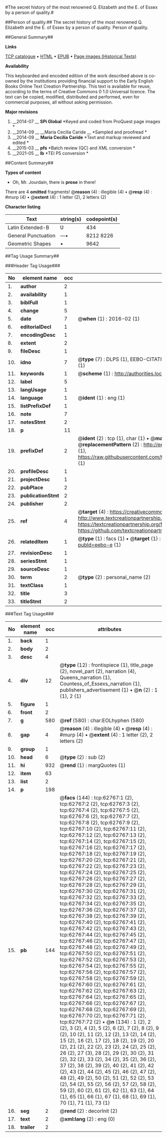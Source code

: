 #The secret history of the most renowned Q. Elizabeth and the E. of Essex by a person of quality.#

##Person of quality.##
The secret history of the most renowned Q. Elizabeth and the E. of Essex by a person of quality.
Person of quality.

##General Summary##

**Links**

[TCP catalogue](http://www.ota.ox.ac.uk/tcp/)  • 
[HTML](http://tei.it.ox.ac.uk/tcp/Texts-HTML/free/A59/A59022.html)  • 
[EPUB](http://tei.it.ox.ac.uk/tcp/Texts-EPUB/free/A59/A59022.epub) • 
[Page images (Historical Texts)](https://historicaltexts.jisc.ac.uk/eebo-12530442e)

**Availability**

This keyboarded and encoded edition of the work described above is co-owned by the
    institutions providing financial support to the Early English Books Online Text Creation
    Partnership. This text is available for reuse, according to the terms of  Creative Commons 0 1.0 Universal
    licence. The text can be copied, modified, distributed and performed, even for commercial
    purposes, all without asking permission.

**Major revisions**

1. __2014-07 __ __SPi Global__ *Keyed and coded from ProQuest page images *
1. __2014-09 __ __Maria Cecilia Caride __ *Sampled and proofread *
1. __2014-09 __ __Maria Cecilia Caride__ *Text and markup reviewed and edited *
1. __2015-03 __ __pfs__ *Batch review (QC) and XML conversion *
1. __2021-05 __ __lb__ *TEI P5 conversion *

##Content Summary##

**Types of content**

  * Oh, Mr. Jourdain, there is **prose** in there!

There are 4 **omitted** fragments! 
 @__reason__ (4) : illegible (4)  •  @__resp__ (4) : #murp (4)  •  @__extent__ (4) : 1 letter (2), 2 letters (2)

**Character listing**


|Text|string(s)|codepoint(s)|
|---|---|---|
|Latin Extended-B|Ʋ|434|
|General Punctuation|—•|8212 8226|
|Geometric Shapes|▪|9642|

##Tag Usage Summary##

###Header Tag Usage###

|No|element name|occ|attributes|
|---|---|---|---|
|1.|__author__|2||
|2.|__availability__|1||
|3.|__biblFull__|1||
|4.|__change__|5||
|5.|__date__|7| @__when__ (1) : 2016-02 (1)|
|6.|__editorialDecl__|1||
|7.|__encodingDesc__|1||
|8.|__extent__|2||
|9.|__fileDesc__|1||
|10.|__idno__|7| @__type__ (7) : DLPS (1), EEBO-CITATION (1), VID (1), EEBO-PROQUEST (1), STC (2), OCLC (1)|
|11.|__keywords__|1| @__scheme__ (1) : http://authorities.loc.gov/ (1)|
|12.|__label__|5||
|13.|__langUsage__|1||
|14.|__language__|1| @__ident__ (1) : eng (1)|
|15.|__listPrefixDef__|1||
|16.|__note__|7||
|17.|__notesStmt__|2||
|18.|__p__|11||
|19.|__prefixDef__|2| @__ident__ (2) : tcp (1), char (1)  •  @__matchPattern__ (2) : ([0-9\-]+):([0-9IVX]+) (1), (.+) (1)  •  @__replacementPattern__ (2) : http://eebo.chadwyck.com/downloadtiff?vid=$1&page=$2 (1), https://raw.githubusercontent.com/textcreationpartnership/Texts/master/tcpchars.xml#$1 (1)|
|20.|__profileDesc__|1||
|21.|__projectDesc__|1||
|22.|__pubPlace__|2||
|23.|__publicationStmt__|2||
|24.|__publisher__|2||
|25.|__ref__|4| @__target__ (4) : https://creativecommons.org/publicdomain/zero/1.0/ (1), http://www.textcreationpartnership.org/docs/. (1), https://textcreationpartnership.org/faq/#faq05 (1), https://github.com/textcreationpartnership (1)|
|26.|__relatedItem__|1| @__type__ (1) : facs (1)  •  @__target__ (1) : https://data.historicaltexts.jisc.ac.uk/view?pubId=eebo-e (1)|
|27.|__revisionDesc__|1||
|28.|__seriesStmt__|1||
|29.|__sourceDesc__|1||
|30.|__term__|2| @__type__ (2) : personal_name (2)|
|31.|__textClass__|1||
|32.|__title__|3||
|33.|__titleStmt__|2||


###Text Tag Usage###

|No|element name|occ|attributes|
|---|---|---|---|
|1.|__back__|1||
|2.|__body__|2||
|3.|__desc__|4||
|4.|__div__|12| @__type__ (12) : frontispiece (1), title_page (2), novel_part (2), narration (4), Queens_narration (1), Countess_of_Essexs_narration (1), publishers_advertisement (1)  •  @__n__ (2) : 1 (1), 2 (1)|
|5.|__figure__|1||
|6.|__front__|2||
|7.|__g__|580| @__ref__ (580) : char:EOLhyphen (580)|
|8.|__gap__|4| @__reason__ (4) : illegible (4)  •  @__resp__ (4) : #murp (4)  •  @__extent__ (4) : 1 letter (2), 2 letters (2)|
|9.|__group__|1||
|10.|__head__|6| @__type__ (2) : sub (2)|
|11.|__hi__|932| @__rend__ (1) : margQuotes (1)|
|12.|__item__|63||
|13.|__list__|2||
|14.|__p__|198||
|15.|__pb__|144| @__facs__ (144) : tcp:62767:1 (2), tcp:62767:2 (2), tcp:62767:3 (2), tcp:62767:4 (2), tcp:62767:5 (2), tcp:62767:6 (2), tcp:62767:7 (2), tcp:62767:8 (2), tcp:62767:9 (2), tcp:62767:10 (2), tcp:62767:11 (2), tcp:62767:12 (2), tcp:62767:13 (2), tcp:62767:14 (2), tcp:62767:15 (2), tcp:62767:16 (2), tcp:62767:17 (2), tcp:62767:18 (2), tcp:62767:19 (2), tcp:62767:20 (2), tcp:62767:21 (2), tcp:62767:22 (2), tcp:62767:23 (2), tcp:62767:24 (2), tcp:62767:25 (2), tcp:62767:26 (2), tcp:62767:27 (2), tcp:62767:28 (2), tcp:62767:29 (2), tcp:62767:30 (2), tcp:62767:31 (2), tcp:62767:32 (2), tcp:62767:33 (2), tcp:62767:34 (2), tcp:62767:35 (2), tcp:62767:36 (2), tcp:62767:37 (2), tcp:62767:38 (2), tcp:62767:39 (2), tcp:62767:40 (2), tcp:62767:41 (2), tcp:62767:42 (2), tcp:62767:43 (2), tcp:62767:44 (2), tcp:62767:45 (2), tcp:62767:46 (2), tcp:62767:47 (2), tcp:62767:48 (2), tcp:62767:49 (2), tcp:62767:50 (2), tcp:62767:51 (2), tcp:62767:52 (2), tcp:62767:53 (2), tcp:62767:54 (2), tcp:62767:55 (2), tcp:62767:56 (2), tcp:62767:57 (2), tcp:62767:58 (2), tcp:62767:59 (2), tcp:62767:60 (2), tcp:62767:61 (2), tcp:62767:62 (2), tcp:62767:63 (2), tcp:62767:64 (2), tcp:62767:65 (2), tcp:62767:66 (2), tcp:62767:67 (2), tcp:62767:68 (2), tcp:62767:69 (2), tcp:62767:70 (2), tcp:62767:71 (2), tcp:62767:72 (2)  •  @__n__ (134) : 1 (2), 2 (2), 3 (2), 4 (2), 5 (2), 6 (2), 7 (2), 8 (2), 9 (2), 10 (2), 11 (2), 12 (2), 13 (2), 14 (2), 15 (2), 16 (2), 17 (2), 18 (2), 19 (2), 20 (2), 21 (2), 22 (2), 23 (2), 24 (2), 25 (2), 26 (2), 27 (3), 28 (2), 29 (2), 30 (2), 31 (2), 32 (2), 33 (2), 34 (2), 35 (2), 36 (2), 37 (2), 38 (2), 39 (2), 40 (2), 41 (2), 42 (2), 43 (2), 44 (2), 45 (2), 46 (2), 47 (2), 48 (2), 49 (2), 50 (2), 51 (2), 52 (2), 53 (2), 54 (2), 55 (2), 56 (2), 57 (2), 58 (2), 59 (2), 60 (2), 61 (2), 62 (1), 63 (1), 64 (1), 65 (1), 66 (1), 67 (1), 68 (1), 69 (1), 70 (1), 71 (1), 73 (1)|
|16.|__seg__|2| @__rend__ (2) : decorInit (2)|
|17.|__text__|2| @__xml:lang__ (2) : eng (0)|
|18.|__trailer__|2||
